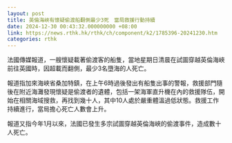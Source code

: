 ```yaml
---
layout: post
title: 英倫海峽有懷疑偷渡船翻側最少3死　當局救援行動持續
date: 2024-12-30 00:43:32.000000000 +08:00
link: https://news.rthk.hk/rthk/ch/component/k2/1785396-20241230.htm
categories: rthk
---
```


法國傳媒報道，一艘懷疑載著偷渡客的船隻，當地星期日清晨在試圖穿越英倫海峽前往英國時，因超載而翻側，最少3名墮海的人死亡。

報道指加來海峽省桑加特鎮，在上午6時過後發出有船隻出事的警報，救援部門隨後在附近海灘發現懷疑是偷渡者的遺體，包括一架海軍直升機在內的救援隊伍，開始在相關海域搜救，再找到幾十人，其中10人處於嚴重體溫過低狀態。救援工作持續進行，當局擔心死亡人數會上升。

報道又指今年1月以來，法國已發生多宗試圖穿越英倫海峽的偷渡事件，造成數十人死亡。
